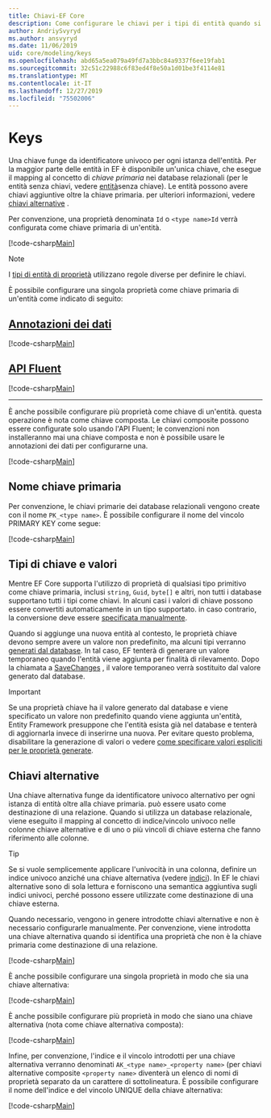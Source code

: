 ```yaml
---
title: Chiavi-EF Core
description: Come configurare le chiavi per i tipi di entità quando si usa Entity Framework Core
author: AndriySvyryd
ms.author: ansvyryd
ms.date: 11/06/2019
uid: core/modeling/keys
ms.openlocfilehash: abd65a5ea079a49fd7a3bbc84a9337f6ee19fab1
ms.sourcegitcommit: 32c51c22988c6f83ed4f8e50a1d01be3f4114e81
ms.translationtype: MT
ms.contentlocale: it-IT
ms.lasthandoff: 12/27/2019
ms.locfileid: "75502006"
---
```

# <a name="keys"></a>Keys

Una chiave funge da identificatore univoco per ogni istanza dell'entità. Per la maggior parte delle entità in EF è disponibile un'unica chiave, che esegue il mapping al concetto di *chiave primaria* nei database relazionali (per le entità senza chiavi, vedere [entità](xref:core/modeling/keyless-entity-types)senza chiave). Le entità possono avere chiavi aggiuntive oltre la chiave primaria. per ulteriori informazioni, vedere [chiavi alternative](#alternate-keys) .

Per convenzione, una proprietà denominata `Id` o `<type name>Id` verrà configurata come chiave primaria di un'entità.

[!code-csharp[Main](../../../samples/core/Modeling/Conventions/KeyId.cs?name=KeyId&highlight=3,11)]

> [!NOTE]
> I [tipi di entità di proprietà](xref:core/modeling/owned-entities) utilizzano regole diverse per definire le chiavi.

È possibile configurare una singola proprietà come chiave primaria di un'entità come indicato di seguito:

## <a name="data-annotationstabdata-annotations"></a>[Annotazioni dei dati](#tab/data-annotations)

[!code-csharp[Main](../../../samples/core/Modeling/DataAnnotations/KeySingle.cs?name=KeySingle&highlight=3)]

## <a name="fluent-apitabfluent-api"></a>[API Fluent](#tab/fluent-api)

[!code-csharp[Main](../../../samples/core/Modeling/FluentAPI/KeySingle.cs?name=KeySingle&highlight=4)]

***

È anche possibile configurare più proprietà come chiave di un'entità. questa operazione è nota come chiave composta. Le chiavi composite possono essere configurate solo usando l'API Fluent; le convenzioni non installeranno mai una chiave composta e non è possibile usare le annotazioni dei dati per configurarne una.

[!code-csharp[Main](../../../samples/core/Modeling/FluentAPI/KeyComposite.cs?name=KeyComposite&highlight=4)]

## <a name="primary-key-name"></a>Nome chiave primaria

Per convenzione, le chiavi primarie dei database relazionali vengono create con il nome `PK_<type name>`. È possibile configurare il nome del vincolo PRIMARY KEY come segue:

[!code-csharp[Main](../../../samples/core/Modeling/FluentAPI/KeyName.cs?name=KeyName&highlight=5)]

## <a name="key-types-and-values"></a>Tipi di chiave e valori

Mentre EF Core supporta l'utilizzo di proprietà di qualsiasi tipo primitivo come chiave primaria, inclusi `string`, `Guid`, `byte[]` e altri, non tutti i database supportano tutti i tipi come chiavi. In alcuni casi i valori di chiave possono essere convertiti automaticamente in un tipo supportato. in caso contrario, la conversione deve essere [specificata manualmente](xref:core/modeling/value-conversions).

Quando si aggiunge una nuova entità al contesto, le proprietà chiave devono sempre avere un valore non predefinito, ma alcuni tipi verranno [generati dal database](xref:core/modeling/generated-properties). In tal caso, EF tenterà di generare un valore temporaneo quando l'entità viene aggiunta per finalità di rilevamento. Dopo la chiamata a [SaveChanges](/dotnet/api/Microsoft.EntityFrameworkCore.DbContext.SaveChanges) , il valore temporaneo verrà sostituito dal valore generato dal database.

> [!Important]
> Se una proprietà chiave ha il valore generato dal database e viene specificato un valore non predefinito quando viene aggiunta un'entità, Entity Framework presuppone che l'entità esista già nel database e tenterà di aggiornarla invece di inserirne una nuova. Per evitare questo problema, disabilitare la generazione di valori o vedere [come specificare valori espliciti per le proprietà generate](../saving/explicit-values-generated-properties.md).

## <a name="alternate-keys"></a>Chiavi alternative

Una chiave alternativa funge da identificatore univoco alternativo per ogni istanza di entità oltre alla chiave primaria. può essere usato come destinazione di una relazione. Quando si utilizza un database relazionale, viene eseguito il mapping al concetto di indice/vincolo univoco nelle colonne chiave alternative e di uno o più vincoli di chiave esterna che fanno riferimento alle colonne.

> [!TIP]
> Se si vuole semplicemente applicare l'univocità in una colonna, definire un indice univoco anziché una chiave alternativa (vedere [indici](indexes.md)). In EF le chiavi alternative sono di sola lettura e forniscono una semantica aggiuntiva sugli indici univoci, perché possono essere utilizzate come destinazione di una chiave esterna.

Quando necessario, vengono in genere introdotte chiavi alternative e non è necessario configurarle manualmente. Per convenzione, viene introdotta una chiave alternativa quando si identifica una proprietà che non è la chiave primaria come destinazione di una relazione.

[!code-csharp[Main](../../../samples/core/Modeling/Conventions/AlternateKey.cs?name=AlternateKey&highlight=12)]

È anche possibile configurare una singola proprietà in modo che sia una chiave alternativa:

[!code-csharp[Main](../../../samples/core/Modeling/FluentAPI/AlternateKeySingle.cs?name=AlternateKeySingle&highlight=4)]

È anche possibile configurare più proprietà in modo che siano una chiave alternativa (nota come chiave alternativa composta):

[!code-csharp[Main](../../../samples/core/Modeling/FluentAPI/AlternateKeyComposite.cs?name=AlternateKeyComposite&highlight=4)]

Infine, per convenzione, l'indice e il vincolo introdotti per una chiave alternativa verranno denominati `AK_<type name>_<property name>` (per chiavi alternative composite `<property name>` diventerà un elenco di nomi di proprietà separato da un carattere di sottolineatura. È possibile configurare il nome dell'indice e del vincolo UNIQUE della chiave alternativa:

[!code-csharp[Main](../../../samples/core/Modeling/FluentAPI/AlternateKeyName.cs?name=AlternateKeyName&highlight=5)]
